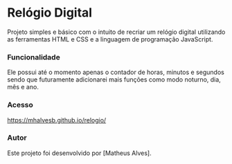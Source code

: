 # Relógio Digital
Projeto simples e básico com o intuito de recriar um relógio digital utilizando as ferramentas HTML e CSS e a linguagem de programação JavaScript.



### Funcionalidade
Ele possui até o momento apenas o contador de horas, minutos e segundos sendo que futuramente adicionarei mais funções como modo noturno, dia, mês e ano.


### Acesso
https://mhalvesb.github.io/relogio/

### Autor
Este projeto foi desenvolvido por [Matheus Alves].
